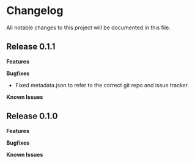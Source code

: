 # Changelog

All notable changes to this project will be documented in this file.

## Release 0.1.1

**Features**

**Bugfixes**

  - Fixed metadata.json to refer to the correct git repo and issue tracker. 

**Known Issues**

## Release 0.1.0

**Features**

**Bugfixes**

**Known Issues**
